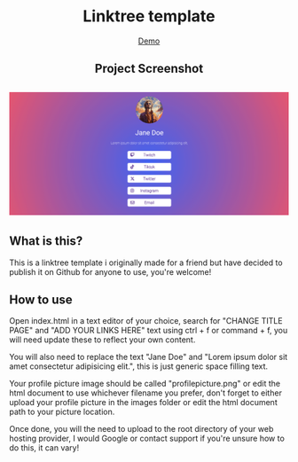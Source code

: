 <h1 align="center">Linktree template</h1>
<p align="center"> <a align="center" href="https://ctrlaltsudo.github.io/linktree-template/">Demo</a><p>
<h2 align="center">Project Screenshot<h2>
<p align="center">
  <img src="./images/screenshot.png" alt="project screen shot"></img>


## What is this? 
This is a linktree template i originally made for a friend but have decided to publish it on Github for anyone to use, you're welcome! 


## How to use 
Open index.html in a text editor of your choice, search for "CHANGE TITLE PAGE" and "ADD YOUR LINKS HERE" text using ctrl + f or command + f, you will need update these to reflect your own content. 

You will also need to replace the text "Jane Doe" and "Lorem ipsum dolor sit amet consectetur adipisicing elit.", this is just generic space filling text. 

Your profile picture image should be called "profilepicture.png" or edit the html document to use whichever filename you prefer, don't forget to either upload your profile picture in the images folder or edit the html document path to your picture location. 

Once done, you will the need to upload to the root directory of your web hosting provider, I would Google or contact support if you're unsure how to do this, it can vary! 